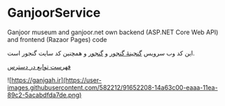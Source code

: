 # GanjoorService
Ganjoor museum and ganjoor.net own backend (ASP.NET Core Web API) and frontend (Razaor Pages) code

این کد وب سرویس [گنجینهٔ گنجور](https://museum.ganjoor.net) و [گنجور](https://ganjoor.net) و همچنین کد سایت گنجور است.

[فهرست توابع در دسترس](https://ganjgah.ir)

![https://ganjgah.ir](https://user-images.githubusercontent.com/582212/91652208-14a63c00-eaaa-11ea-89c2-5acabdfda7de.png)

